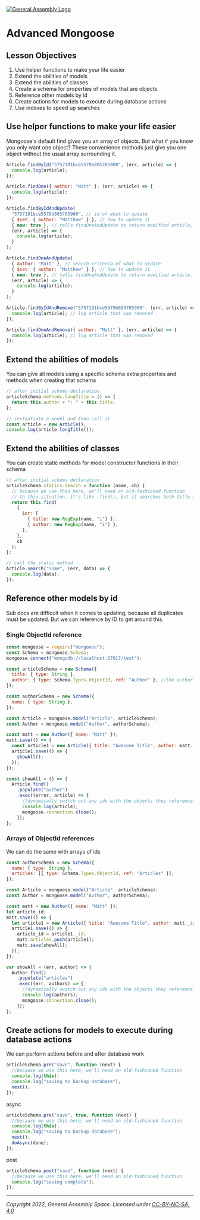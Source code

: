 [![General Assembly Logo](https://ga-dash.s3.amazonaws.com/production/assets/logo-9f88ae6c9c3871690e33280fcf557f33.png)](https://generalassemb.ly)

# Advanced Mongoose

## Lesson Objectives

1. Use helper functions to make your life easier
1. Extend the abilities of models
1. Extend the abilities of classes
1. Create a schema for properties of models that are objects
1. Reference other models by id
1. Create actions for models to execute during database actions
1. Use indexes to speed up searches

## Use helper functions to make your life easier

Mongoose's default find gives you an array of objects.  But what if you know you only want one object?  These convenience methods just give you one object without the usual array surrounding it.

```javascript
Article.findById("5757191bce5579b805705900", (err, article) => {
  console.log(article);
});
```

```javascript
Article.findOne({ author: "Matt" }, (err, article) => {
  console.log(article);
});
```

```javascript
Article.findByIdAndUpdate(
  "5757191bce5579b805705900", // id of what to update
  { $set: { author: "Matthew" } }, // how to update it
  { new: true }, // tells findOneAndUpdate to return modified article, not the original
  (err, article) => {
    console.log(article);
  }
);
```

```javascript
Article.findOneAndUpdate(
  { author: "Matt" }, // search criteria of what to update
  { $set: { author: "Matthew" } }, // how to update it
  { new: true }, // tells findOneAndUpdate to return modified article, not the original
  (err, article) => {
    console.log(article);
  }
);
```

```javascript
Article.findByIdAndRemove("5757191bce5579b805705900", (err, article) => {
  console.log(article); // log article that was removed
});
```

```javascript
Article.findOneAndRemove({ author: "Matt" }, (err, article) => {
  console.log(article); // log article that was removed
});
```

## Extend the abilities of models

You can give all models using a specific schema extra properties and methods when creating that schema

```javascript
// after initial schema declaration
articleSchema.methods.longTitle = () => {
  return this.author + ": " + this.title;
};

// instantiate a model and then call it
const article = new Article();
console.log(article.longTitle());
```

## Extend the abilities of classes

You can create static methods for model constructor functions in their schema

```javascript
// after initial schema declaration
articleSchema.statics.search = function (name, cb) {
  // because we use this here, we'll need an old-fashioned function
  // In this situation, it's like .find(), but it searches both title and author
  return this.find(
    {
      $or: [
        { title: new RegExp(name, "i") },
        { author: new RegExp(name, "i") },
      ],
    },
    cb
  );
};

// call the static method
Article.search("Some", (err, data) => {
  console.log(data);
});

```

## Reference other models by id

Sub docs are difficult when it comes to updating, because all duplicates must be updated.  But we can reference by ID to get around this.

### Single ObjectId reference

```javascript
const mongoose = require("mongoose");
const Schema = mongoose.Schema;
mongoose.connect("mongodb://localhost:27017/test");

const articleSchema = new Schema({
  title: { type: String },
  author: { type: Schema.Types.ObjectId, ref: "Author" }, //the author property is just an id of another object
});

const authorSchema = new Schema({
  name: { type: String },
});

const Article = mongoose.model("Article", articleSchema);
const Author = mongoose.model("Author", authorSchema);

const matt = new Author({ name: "Matt" });
matt.save(() => {
  const article1 = new Article({ title: "Awesome Title", author: matt._id });
  article1.save(() => {
    showAll();
  });
});

const showAll = () => {
  Article.find()
    .populate("author")
    .exec((error, article) => {
      //dynamically switch out any ids with the objects they reference
      console.log(article);
      mongoose.connection.close();
    });
};
```

### Arrays of ObjectId references

We can do the same with arrays of ids

```javascript
const authorSchema = new Schema({
  name: { type: String },
  articles: [{ type: Schema.Types.ObjectId, ref: "Articles" }],
});

const Article = mongoose.model("Article", articleSchema);
const Author = mongoose.model("Author", authorSchema);

const matt = new Author({ name: "Matt" });
let article_id;
matt.save(() => {
  let article1 = new Article({ title: "Awesome Title", author: matt._id });
  article1.save(() => {
    article_id = article1._id;
    matt.articles.push(article1);
    matt.save(showAll);
  });
});

var showAll = (err, author) => {
  Author.find()
    .populate("articles")
    .exec((err, authors) => {
      //dynamically switch out any ids with the objects they reference
      console.log(authors);
      mongoose.connection.close();
    });
};
```

## Create actions for models to execute during database actions

We can perform actions before and after database work

```javascript
articleSchema.pre("save", function (next) {
  //because we use this here, we'll need an old-fashioned function
  console.log(this);
  console.log("saving to backup database");
  next();
});
```

async

```javascript
articleSchema.pre("save", true, function (next) {
  //because we use this here, we'll need an old-fashioned function
  console.log(this);
  console.log("saving to backup database");
  next();
  doAsync(done);
});
```

post

```javascript
articleSchema.post("save", function (next) {
  //because we use this here, we'll need an old-fashioned function
  console.log("saving complete");
});
```

---

_Copyright 2022, General Assembly Space. Licensed under [CC-BY-NC-SA, 4.0](https://creativecommons.org/licenses/by-nc-sa/4.0/)_
